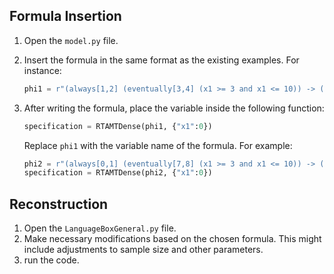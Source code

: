 ## Formula Insertion

1. Open the `model.py` file.
2. Insert the formula in the same format as the existing examples. For instance:

   ```python
   phi1 = r"(always[1,2] (eventually[3,4] (x1 >= 3 and x1 <= 10)) -> (x1 >= 0 and x1 <= 10)) and (always (x1 >= -20 and x1 <= 20))"
   ```
   
3. After writing the formula, place the variable inside the following function:

   ```python
   specification = RTAMTDense(phi1, {"x1":0})
   ```

   Replace `phi1` with the variable name of the formula. For example:

   ```python
   phi2 = r"(always[0,1] (eventually[7,8] (x1 >= 3 and x1 <= 10)) -> (always[0,1] (eventually[14,15] (x1 >= 0 and x1 <= 10)))) and (always (x1 >= -20 and x1 <= 20))"
   specification = RTAMTDense(phi2, {"x1":0})
   ```

## Reconstruction

1. Open the `LanguageBoxGeneral.py` file.
2. Make necessary modifications based on the chosen formula. This might include adjustments to sample size and other parameters.
3. run the code.
